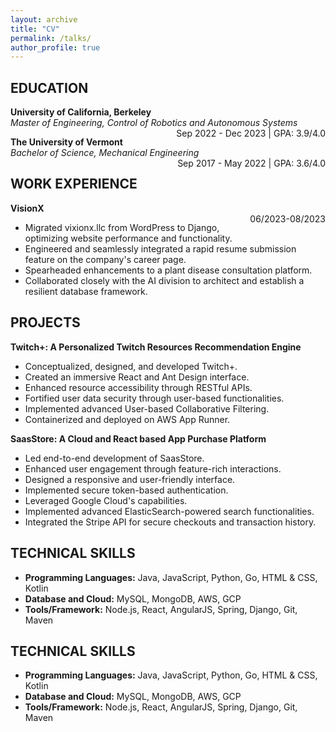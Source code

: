 ```yaml
---
layout: archive
title: "CV"
permalink: /talks/
author_profile: true
---
```


## EDUCATION

**University of California, Berkeley**  
*Master of Engineering, Control of Robotics and Autonomous Systems*  
<span style="float:right">Sep 2022 - Dec 2023 | GPA: 3.9/4.0</span>

**The University of Vermont**  
*Bachelor of Science, Mechanical Engineering*  
<span style="float:right">Sep 2017 - May 2022 | GPA: 3.6/4.0</span>

## WORK EXPERIENCE

**VisionX**  
<span style="float:right">06/2023-08/2023</span>
- Migrated vixionx.llc from WordPress to Django, optimizing website performance and functionality.
- Engineered and seamlessly integrated a rapid resume submission feature on the company's career page.
- Spearheaded enhancements to a plant disease consultation platform.
- Collaborated closely with the AI division to architect and establish a resilient database framework.

## PROJECTS

**Twitch+: A Personalized Twitch Resources Recommendation Engine**  
- Conceptualized, designed, and developed Twitch+.
- Created an immersive React and Ant Design interface.
- Enhanced resource accessibility through RESTful APIs.
- Fortified user data security through user-based functionalities.
- Implemented advanced User-based Collaborative Filtering.
- Containerized and deployed on AWS App Runner.

**SaasStore: A Cloud and React based App Purchase Platform**  
- Led end-to-end development of SaasStore.
- Enhanced user engagement through feature-rich interactions.
- Designed a responsive and user-friendly interface.
- Implemented secure token-based authentication.
- Leveraged Google Cloud's capabilities.
- Implemented advanced ElasticSearch-powered search functionalities.
- Integrated the Stripe API for secure checkouts and transaction history.

## TECHNICAL SKILLS
- **Programming Languages:** Java, JavaScript, Python, Go, HTML & CSS, Kotlin
- **Database and Cloud:** MySQL, MongoDB, AWS, GCP
- **Tools/Framework:** Node.js, React, AngularJS, Spring, Django, Git, Maven


## TECHNICAL SKILLS
- **Programming Languages:** Java, JavaScript, Python, Go, HTML & CSS, Kotlin
- **Database and Cloud:** MySQL, MongoDB, AWS, GCP
- **Tools/Framework:** Node.js, React, AngularJS, Spring, Django, Git, Maven
